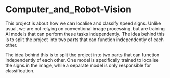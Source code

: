 # Computer_and_Robot-Vision
This project is about how we can localise and classify speed signs. Unlike usual, we are not relying on conventional image processing, but are training AI models that can perform these tasks independently.  The idea behind this is to split the project into two parts that can function independently of each other. 

The idea behind this is to split the project into two parts that can function independently of each other. One model is specifically trained to localise the signs in the image, while a separate model is only responsible for classification.
